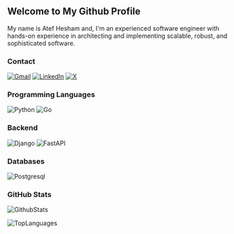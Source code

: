 ## Welcome to My Github Profile

My name is Atef Hesham and, I'm an experienced software engineer with hands-on experience in architecting and implementing scalable, robust, and sophisticated software.

### Contact

[![Gmail][Gmail]](mailto:its.atfhshm@gmail.com)
[![LinkedIn][LinkedIn]](https://www.linkedin.com/in/atfhshm)
[![X][X]](https://x.com/atfhshm)

### Programming Languages

![Python][Python]
![Go][Go]

<!-- ![Js][Js]
![TypeScript][TypeScript] -->

<!-- ### Frontend

![React][React]
![Next][Next]
![Tailwind][Tailwind] -->

### Backend

![Django][Django]
![FastAPI][FastAPI]

<!-- ![NodeJs][NodeJs] -->

### Databases

![Postgresql][Postgres]

<!-- ![MongoDB][MongoDB]
![Redis][Redis] -->

### GitHub Stats

![GithubStats](https://github-readme-stats.vercel.app/api?username=atfhshm&show_icons=true&theme=radical)

![TopLanguages](https://github-readme-stats.vercel.app/api/top-langs/?username=atfhshm&hide_progress=true&theme=radical)

[Python]: https://img.shields.io/badge/Python-3776AB?style=for-the-badge&logo=python&logoColor=white
[Go]: https://img.shields.io/badge/Go-00ADD8?style=for-the-badge&logo=go&logoColor=white
[Js]: https://img.shields.io/badge/JavaScript-F7DF1E?style=for-the-badge&logo=javascript&logoColor=black
[TypeScript]: https://img.shields.io/badge/TypeScript-007ACC?style=for-the-badge&logo=typescript&logoColor=white
[Postgres]: https://img.shields.io/badge/PostgreSQL-316192?style=for-the-badge&logo=postgresql&logoColor=white
[MongoDB]: https://img.shields.io/badge/MongoDB-4EA94B?style=for-the-badge&logo=mongodb&logoColor=white
[Redis]: https://img.shields.io/badge/redis-%23DD0031.svg?&style=for-the-badge&logo=redis&logoColor=white
[React]: https://img.shields.io/badge/React-20232A?style=for-the-badge&logo=react&logoColor=61DAFB
[Next]: https://img.shields.io/badge/next.js-000000?style=for-the-badge&logo=nextdotjs&logoColor=white
[Svelte]: https://img.shields.io/badge/Svelte-4A4A55?style=for-the-badge&logo=svelte&logoColor=FF3E00
[Tailwind]: https://img.shields.io/badge/Tailwind_CSS-38B2AC?style=for-the-badge&logo=tailwind-css&logoColor=white
[Django]: https://img.shields.io/badge/Django-092E20?style=for-the-badge&logo=django&logoColor=white
[FastAPI]: https://img.shields.io/badge/FastAPI-005571?style=for-the-badge&logo=fastapi
[NodeJs]: https://img.shields.io/badge/node.js-6DA55F?style=for-the-badge&logo=node.js&logoColor=white
[LinkedIn]: https://img.shields.io/badge/LinkedIn-0077B5?style=for-the-badge&logo=linkedin&logoColor=white
[Gmail]: https://img.shields.io/badge/Gmail-D14836?style=for-the-badge&logo=gmail&logoColor=white
[X]: https://img.shields.io/badge/X-000?style=for-the-badge&logo=x
